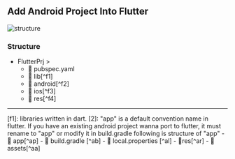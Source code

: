
## Add Android Project Into Flutter
![structure](https://gordianknot1981.github.io/nxp_note/flutter/flutter_android_structure.png )

### Structure
- FlutterPrj >
	- 📰 pubspec.yaml 
	- 📁 lib[^f1]
	-  📁 android[^f2]
	-  📁 ios[^f3]
	-  📁 res[^f4]
-------------------------------------
[f1]:  libraries written in dart.
[2]: "app" is a default convention name in flutter. If you have an existing android project wanna port to flutter, it must rename to "app" or modify it in build.gradle
following is structure of "app"
		- 📁 app[^ap]
			- 📰 build.gradle [^ab]
			- 📰 local.properties [^al]
		- 📁res[^ar]
		- 📁assets[^aa]


<!--stackedit_data:
eyJoaXN0b3J5IjpbLTQxNDQ2MTE3Niw4MDEyNDMyNDYsLTM2ND
Y4MDMyMSwtMTkzNjQ3OTI1NSwtMTc3NDY5Njg4Ml19
-->